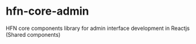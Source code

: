 # hfn-core-admin
HFN core components library for admin interface development in Reactjs (Shared components)

